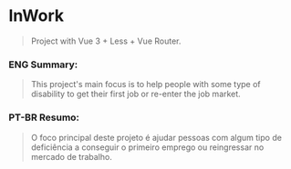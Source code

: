 # InWork

>Project with Vue 3 + Less + Vue Router. 


### ENG Summary: 

> This project's main focus is to help people with some type of
> disability to get their first job or re-enter the job market.

### PT-BR Resumo:

>O foco principal deste projeto é ajudar pessoas com algum 
>tipo de deficiência a conseguir o primeiro emprego ou reingressar no mercado de trabalho.
